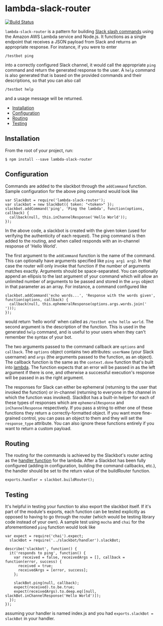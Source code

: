 # lambda-slack-router

[![Build Status](https://travis-ci.com/localytics/lambda-slack-router.svg?token=kQUiABmGkzyHdJdMnCnv&branch=master)](https://travis-ci.com/localytics/lambda-slack-router)

`lambda-slack-router` is a pattern for building [Slack slash commands](https://api.slack.com/slash-commands) using the Amazon AWS Lambda service and Node.js. It functions as a single endpoint that receives a JSON payload from Slack and returns an appropriate response. For instance, if you were to enter

    /testbot ping

into a correctly configured Slack channel, it would call the appropriate `ping` command and return the generated response to the user. A `help` command is also generated that is based on the provided commands and their descriptions, so that you can also call

    /testbot help

and a usage message will be returned.

- [Installation](#installation)
- [Configuration](#configuration)
- [Routing](#routing)
- [Testing](#testing)

## Installation

From the root of your project, run:

    $ npm install --save lambda-slack-router

## Configuration

Commands are added to the slackbot through the `addCommand` function. Sample configuration for the above ping command would look like

    var SlackBot = require('lambda-slack-router');
    var slackbot = new SlackBot({ token: "<token>" });
    slackbot.addCommand('ping', 'Ping the lambda', function(options, callback) {
      callback(null, this.inChannelResponse('Hello World'));
    });

In the above code, a slackbot is created with the given token (used for verifying the authenticity of each request). The ping command is then added to the routing, and when called responds with an in-channel response of 'Hello World'.

The first argument to the `addCommand` function is the name of the command. This can optionally have arguments specified like `ping arg1 arg2`. In that case the router will only invoke that function if the number of arguments matches exactly. Arguments should be space-separated. You can optionally append an ellipsis to the last argument of your command which will allow an unlimited number of arguments to be passed and stored in the `args` object in that parameter as an array. For instance, a command configured like

    slackbot.addCommand('echo words...', 'Response with the words given', function(options, callback) {
      callback(null, this.ephemeralResponse(options.args.words.join(' ')));
    });

would return 'hello world' when called as `/testbot echo hello world`. The second argument is the description of the function. This is used in the generated `help` command, and is useful to your users when they can't remember the syntax of your bot.

The two arguments passed to the command callback are `options` and `callback`. The `options` object contains two attributes: `userName` (your Slack username) and `args` (the arguments passed to the function, as an object). The callback function is the same as the `context.done` function that's built into [lambda](http://docs.aws.amazon.com/lambda/latest/dg/nodejs-prog-model-context.html). The function expects that an error will be passed in as the left argument if there is one, and otherwise a successful execution's response will be passed in as the right argument.

The responses for Slack can either be ephemeral (returning to the user that invoked the function) or in-channel (returning to everyone in the channel in which the function was invoked). SlackBot has a built-in helper for each of these types of responses which are `ephemeralResponse` and `inChannelResponse` respectively. If you pass a string to either one of these functions they return a correctly-formatted object. If you want more fine-grained control, you can pass an object to them and they will set the `response_type` attribute. You can also ignore these functions entirely if you want to return a custom payload.

## Routing

The routing for the commands is achieved by the Slackbot's router acting as the [handler function](http://docs.aws.amazon.com/lambda/latest/dg/nodejs-prog-model-handler.html) for the lambda. After a Slackbot has been fully configured (adding in configuration, building the command callbacks, etc.), the handler should be set to the return value of the buildRouter function.

    exports.handler = slackbot.buildRouter();

## Testing

It's helpful in testing your function to also export the slackbot itself. If it's part of the module's exports, each function can be tested explicitly as opposed to having to go through the router (which would be testing library code instead of your own). A sample test using `mocha` and `chai` for the aforementioned `ping` function would look like

    var expect = require('chai').expect;
      slackBot = require('../slackbot/handler').slackBot;
    
    describe('slackbot', function() {
      it('responds to ping', function() {
        var received = false, receivedArgs = [], callback = function(error, success) {
          received = true;
          receivedArgs = [error, success];
        };
        
        slackBot.ping(null, callback);
        expect(received).to.be.true;
        expect(receivedArgs).to.deep.eq([null, slackBot.inChannelResponse('Hello World')]);
      });
    });

assuming your handler is named index.js and you had `exports.slackBot = slackBot` in your handler.
